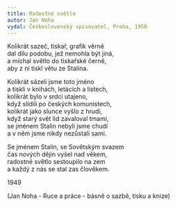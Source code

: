 ```yaml
---
title: Radostné světlo
autor: Jan Noha
vydal: Československý spisovatel, Praha, 1950
---
```


Kolikrát sazeč, tiskař, grafik věrně  
dal dílu podobu, jež nemohla být jiná,  
a míchal světlo do tiskařské černě,  
aby z ní tiskl větu ze Stalina.

Kolikrát sázeli jsme toto jméno  
a tiskli v knihách, letácích a listech,  
kolikrát bylo v srdci utajeno,  
když slídili po českých komunistech,  
kolikrát jako slunce vyšlo z hrudi,  
když starý svět lid zavaloval tmami,  
se jménem Stalin nebyli jsme chudí  
a v něm jsme nikdy nezůstali sami.

Se jménem Stalin, se Sovětským svazem  
čas nových dějin vyšel nad věkem,   
radostné světlo sestoupilo na zem   
a každý z nás se stal zas člověkem.

1949

(Jan Noha - Ruce a práce - básně o sazbě, tisku a knize)